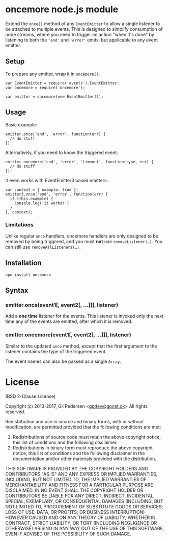 # oncemore node.js module

Extend the `once()` method of any `EventEmitter` to allow a single listener to be attached to multiple events.
This is designed to simplify consumption of node streams, where you need to trigger an action "when it's done" by listening to both the `'end'` and `'error'` emits, but applicable to any event emitter.

## Setup

To prepare any emitter, wrap it in `oncemore()`.

    var EventEmitter = require('events').EventEmitter;
    var oncemore = require('oncemore');

    var emitter = oncemore(new EventEmitter());

## Usage

Basic example:

    emitter.once('end', 'error', function(err) {
      // do stuff
    });

Alternatively, if you need to know the triggered event:

    emitter.oncemore('end', 'error', 'timeout', function(type, err) {
      // do stuff
    });

It even works with EventEmitter3 based emitters:

    var context = { example: true };
    emitter3.once('end', 'error', function(err) {
      if (this.example) {
        console.log('it works!')
      }
    }, context);

### Limitations

Unlike regular `once` handlers, oncemore handlers are only designed to be removed by being triggered, and you must **not** use `removeListener(…)`. You can still use `removeAllListeners(…)`.

## Installation

    npm install oncemore

## Syntax

### emitter.once(event1[, event2[, …]]], listener)

Add a **one time** listener for the events. This listener is invoked only the next time any of the events are emitted, after which it is removed.

### emitter.oncemore(event1[, event2[, …]]], listener)

Similar to the updated `once` method, except that the first argument to the listener contains the type of the triggered event.

The event names can also be passed as a single `Array`.

# License

(BSD 2-Clause License)

Copyright (c) 2013-2017, Gil Pedersen &lt;gpdev@gpost.dk&gt;
All rights reserved.

Redistribution and use in source and binary forms, with or without modification, are permitted provided that the following conditions are met: 

1. Redistributions of source code must retain the above copyright notice, this list of conditions and the following disclaimer.
2. Redistributions in binary form must reproduce the above copyright notice, this list of conditions and the following disclaimer in the documentation and/or other materials provided with the distribution.

THIS SOFTWARE IS PROVIDED BY THE COPYRIGHT HOLDERS AND CONTRIBUTORS "AS IS" AND ANY EXPRESS OR IMPLIED WARRANTIES, INCLUDING, BUT NOT LIMITED TO, THE IMPLIED WARRANTIES OF MERCHANTABILITY AND FITNESS FOR A PARTICULAR PURPOSE ARE DISCLAIMED. IN NO EVENT SHALL THE COPYRIGHT HOLDER OR CONTRIBUTORS BE LIABLE FOR ANY DIRECT, INDIRECT, INCIDENTAL, SPECIAL, EXEMPLARY, OR CONSEQUENTIAL DAMAGES (INCLUDING, BUT NOT LIMITED TO, PROCUREMENT OF SUBSTITUTE GOODS OR SERVICES; LOSS OF USE, DATA, OR PROFITS; OR BUSINESS INTERRUPTION) HOWEVER CAUSED AND ON ANY THEORY OF LIABILITY, WHETHER IN CONTRACT, STRICT LIABILITY, OR TORT (INCLUDING NEGLIGENCE OR OTHERWISE) ARISING IN ANY WAY OUT OF THE USE OF THIS SOFTWARE, EVEN IF ADVISED OF THE POSSIBILITY OF SUCH DAMAGE.
